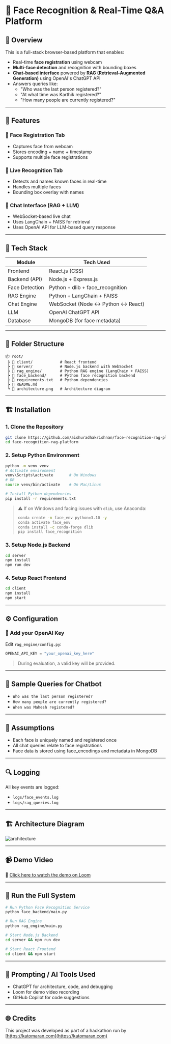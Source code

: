 # 👤 Face Recognition & Real-Time Q&A Platform

## 🚀 Overview

This is a full-stack browser-based platform that enables:

- Real-time **face registration** using webcam  
- **Multi-face detection** and recognition with bounding boxes  
- **Chat-based interface** powered by **RAG (Retrieval-Augmented Generation)** using OpenAI's ChatGPT API  
- Answers queries like:
  - "Who was the last person registered?"
  - "At what time was Karthik registered?"
  - "How many people are currently registered?"

---

## 🧩 Features

### 🔐 Face Registration Tab
- Captures face from webcam
- Stores encoding + name + timestamp
- Supports multiple face registrations

### 🎥 Live Recognition Tab
- Detects and names known faces in real-time
- Handles multiple faces
- Bounding box overlay with names

### 💬 Chat Interface (RAG + LLM)
- WebSocket-based live chat
- Uses LangChain + FAISS for retrieval
- Uses OpenAI API for LLM-based query response

---

## 🧰 Tech Stack

| Module         | Tech Used                         |
|----------------|-----------------------------------|
| Frontend       | React.js (CSS)                    |
| Backend (API)  | Node.js + Express.js              |
| Face Detection | Python + dlib + face_recognition  |
| RAG Engine     | Python + LangChain + FAISS        |
| Chat Engine    | WebSocket (Node ↔ Python ↔ React) |
| LLM            | OpenAI ChatGPT API                |
| Database       | MongoDB (for face metadata)       |

---

## 📁 Folder Structure

```
📦 root/
 ┣ 📁 client/            # React frontend
 ┣ 📁 server/            # Node.js backend with WebSocket
 ┣ 📁 rag_engine/        # Python RAG engine (LangChain + FAISS)
 ┣ 📁 face_backend/      # Python face recognition backend
 ┣ 📄 requirements.txt   # Python dependencies
 ┣ 📄 README.md
 ┗ 📄 architecture.png   # Architecture diagram
```

---

## 🏗️ Installation

### 1. Clone the Repository

```bash
git clone https://github.com/aishuradhakrishnan/face-recognition-rag-platform/.git
cd face-recognition-rag-platform
```

### 2. Setup Python Environment

```bash
python -m venv venv
# Activate environment
venv\Scripts\activate       # On Windows
# OR
source venv/bin/activate    # On Mac/Linux

# Install Python dependencies
pip install -r requirements.txt
```

> ⚠️ If on Windows and facing issues with `dlib`, use Anaconda:
> ```bash
> conda create -n face_env python=3.10 -y
> conda activate face_env
> conda install -c conda-forge dlib
> pip install face_recognition
> ```

### 3. Setup Node.js Backend

```bash
cd server
npm install
npm run dev
```

### 4. Setup React Frontend

```bash
cd client
npm install
npm start
```

---

## ⚙️ Configuration

### 🔑 Add your OpenAI Key

Edit `rag_engine/config.py`:

```python
OPENAI_API_KEY = "your_openai_key_here"
```

> During evaluation, a valid key will be provided.

---

## 💬 Sample Queries for Chatbot

- `Who was the last person registered?`
- `How many people are currently registered?`
- `When was Mahesh registered?`

---

## 🧠 Assumptions

- Each face is uniquely named and registered once
- All chat queries relate to face registrations
- Face data is stored using face_encodings and metadata in MongoDB

---

## 🔍 Logging

All key events are logged:

- `logs/face_events.log`
- `logs/rag_queries.log`

---

## 🏗️ Architecture Diagram

![architecture](./architecture.png)

---

## 📹 Demo Video

🎥 [Click here to watch the demo on Loom](https://www.loom.com/share/demo-link-here)

---

## 🏁 Run the Full System

```bash
# Run Python Face Recognition Service
python face_backend/main.py

# Run RAG Engine
python rag_engine/main.py

# Start Node.js Backend
cd server && npm run dev

# Start React Frontend
cd client && npm start
```

---

## 🧠 Prompting / AI Tools Used

- ChatGPT for architecture, code, and debugging
- Loom for demo video recording
- GitHub Copilot for code suggestions

---

## 🌐 Credits

This project was developed as part of a hackathon run by [https://katomaran.com](https://katomaran.com)
